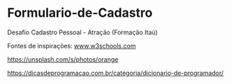 # Formulario-de-Cadastro
Desafio Cadastro Pessoal - Atração (Formação Itaú)

Fontes de inspirações:
www.w3schools.com

https://unsplash.com/s/photos/orange

https://dicasdeprogramacao.com.br/categoria/dicionario-de-programador/
